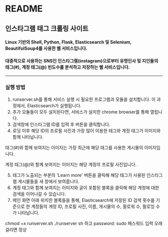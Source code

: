 # README
## 인스타그램 태그 크롤링 사이트
#### Linux 기반의 Shell, Python, Flask, Elasticsearch 및 Selenium, BeautifulSoup4를 사용한 웹 서비스입니다.
#### 대중적으로 사용하는 SNS인 인스타그램(instagram)으로부터 유명인사 및 지인들의 태그(#), 계정 태그(@) 빈도수를 분석하고 저장하는 웹 서비스입니다.
***
### 실행 방법

1. runserver.sh를 통해 서비스 실행 시 필요한 프로그램과 모듈을 설치합니다. 이 과정에서, Elasticsearch가 실행됩니다.
2. 추가 모듈들이 모두 설치된다면, 서비스가 설치한 chrome browser를 통해 열립니다.
3. 검색창에 인스타그램 ID를 입력 후 버튼을 클릭합니다.
4. 로딩 이후 해당 ID의 프로필 사진과 가장 많이 이용한 태그와 계정 태그가 이미지와 함께 나타납니다.
>
태그(#)와 함께 보여지는 이미지는 가장 최근에 해당 태그를 사용한 게시물의 이미지입니다.
>
계정 태그(@)와 함께 보여지는 이미지는 해당 계정의 프로필 사진입니다.

5. 태그가 노출되는 부분의 'Learn more' 버튼을 클릭해 해당 태그가 사용된 인스타그램 게시물들을 새 창에서 보여줍니다.
6. 계정 태그와 함께 보여지는 이미지와 글이 포함된 블록을 클릭해 해당 계정에 대한 검색을 이어나갈 수 있습니다.
7. 메인 화면 아래 위치한 블록들을 통해, Elasticsearch에 저장된 ID 검색 횟수를 기준으로 한 계정들의 계정 ID, 프로필 사진, 이름, 게시물의 수, 팔로워 수, 팔로잉 수가 나타납니다.


chmod +x runserver.sh
./runserver sh
하고
password: sudo 패스워드 입력
오래걸리면 정상
